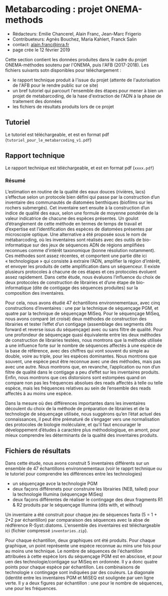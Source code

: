 # Metabarcoding : projet ONEMA-methods

* Rédacteurs: Emilie Chancerel, Alain Franc, Jean-Marc Frigerio
* Contribueteurs: Agnès Bouchez, Maria Kahlert, Franck Salin
* contact: alain.franc@inra.fr 
* page crée le 12 février 2019  


Cette section contient les données produites dans le cadre du projet ONEMA-méthodes soutenu par l'ONEMA, puis l'AFB (2017-2018). Les fichiers suivants sotn disponibles pour téléchargement :  
* le rapport technique produit à l'issue du projet (attente de l'autorisation de l'AFB pour le rendre public sur ce site)
* un bref tutoriel qui parcourt l'ensemble des étapes pour mener à bien un projet de metabarcoding, de la hase d'extraction de l'ADN à la phase de traitement des données
* les fichiers de résultats produits lors de ce projet


## Tutoriel

Le tutoriel est téléchargeable, et est en format pdf (``tutoriel_pour_le_metabarcoding_v1.pdf``)

## Rapport technique

Le rapport technique est téléchargeable, et est en format pdf (``xxxx.pdf``)

### Résumé


L’estimation en routine de la qualité des eaux douces (rivières, lacs) s’effectue selon un protocole bien défini qui passe par la construction d’un inventaire des communautés de diatomées benthiques 
(biofilms sur les rochers submergés). Cet inventaire sert ensuite à la construction d’un indice de qualité des eaux, selon une formule de moyenne pondérée de la valeur indicatrice de chacune des 
espèces présentes. Un goulot d’étranglement de cette méthode en termes de temps de travail et d’expertise est  l’identification des espèces de diatomées présentes par microscopie optique. 
Une alternative a été proposée sous le nom de métabarcoding, où les inventaires sont réalisés avec des outils de bio-informatique sur des jeux de séquences ADN de régions amplifiées reconnues 
comme d’intérêt taxonomique (bonne résolution notamment). Ces méthodes sont assez récentes, et comportent une partie dite ici « technologique » qui consiste à extraire l’ADN, amplifier la région 
d’intérêt, et envoyer les produits de cette amplification dans un séquenceur. Il existe plusieurs protocoles à chacune de ces étapes et ces protocoles évoluent assez rapidement. Dans cette étude, 
nous évaluons l’influence du choix de deux protocoles de construction de librairies et d’une étape de bio-informatique (dite de contigage des séquences produites) sur la composition des inventaires.    


Pour cela, nous avons étudié 47 échantillons environnementaux, avec cinq constructions d’inventaires : une par la technique de séquençage PGM, et quatre par la technique de séquençage MiSeq. Pour 
le séquençage MiSeq, nous avons comparé (et croisé) deux méthodes de construction des librairies et tester l’effet d’un contigage (assemblage des segments dits forward et reverse issus du 
séquençage) avec ou sans filtre de qualité. Pour une profondeur de séquençage quasi équivalente entre les deux méthodes de construction de librairies testées, nous montrons que la méthode 
utilisée a une influence forte sur le nombre de séquences affectés à une espèce de la base de référence, avec des chiffres qui vont souvent du simple au double, voire au triple, pour les espèces 
dominantes. Nous montrons que souvent, une espèce peut être reconnue avec une des méthodes, mais pas avec une autre. Nous montrons que, en revanche, l’application ou non d’un filtre de qualité 
dans le contigage a peu d’effet sur les inventaires produits. Enfin, nous montrons que ces distorsions sont estompées quand on compare non pas les fréquences absolues des reads affectés à telle 
ou telle espèce, mais les fréquences relatives au sein de l’ensemble des reads affectés à au moins une espèce.   


Dans la mesure où des différences importantes dans les inventaires découlent du choix de la méthode de préparation de librairies et de la technologie de séquençage utilisée, nous suggérons qu’en 
l’état actuel des connaissances, il peut être prématuré de s’engager vers une normalisation des protocoles de biologie moléculaire, et qu’il faut encourager le développement d’études à caractère 
plus méthodologique, en amont, pour mieux comprendre les déterminants de la qualité des inventaires produits. 



## Fichiers de résultats

Dans cette étude, nous avons construit 5 inventaires différents sur un ensemble de 47 échantillons environnementaux (voir le rapprt technique ou le tutoriel pour comprendre les différences 
entre les technologies) 
* un séquençage avce la technologie PGM
* deux façons différenets pour construire les librairies (NEB, tailed) pour la technologie Illumina (séquençage MiSeq)
* deux façons différentes de réaliser le contingage des deux fragments R1 & R2 produits par le séquençage Illumina (dits with, et without)   

Un inventaire a été construit pour chaque jeu de séquences fasta (5 = 1 + 2*2 par échantillon) par comparaison des séquences avec la abse de rédférence R-Syst::diatoms. L'ensemble des inventaires est 
téléchargeable ici (fichier compressé ``inventories.zip``).   

Pour chaque échantillon, deux graphiques ont été produits. Pour chaque graphique, un point représente une espèce reconnue au mins une fois pour au moins une technique. Le nombre de séquences de 
l'échantillon attribuées à cette espèce lors du séquençage PGM est en abscisse, et pour uen des technologie/contigage sur MiSeq en ordonnée. Il y a donc quatre points pour chaque espèce par échantillon. 
Les combinaisons de technologie x contingage sont indiquées par des couleurs. La diagonale (identité entre les inventaires PGM et MiSEQ est soulignée par uen ligne verte. Il y a deux figures par 
échantillon : une pour le nombre de séquences, une pour les fréquences.




